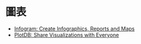 # 圖表

* [Infogram: Create Infographics, Reports and Maps](https://infogram.com/)
* [PlotDB: Share Visualizations with Everyone](https://plotdb.com/)